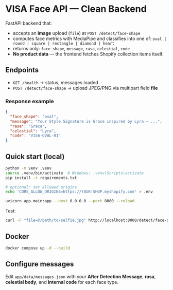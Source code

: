 # VISA Face API — Clean Backend

FastAPI backend that:
- accepts an **image** upload (`file`) at `POST /detect/face-shape`
- computes face metrics with MediaPipe and classifies into one of:
  `oval | round | square | rectangle | diamond | heart`
- returns only: `face_shape`, `message`, `rasa`, `celestial`, `code`
- **No product data** — the frontend fetches Shopify collection items itself.

## Endpoints
- `GET /health` → status, messages loaded
- `POST /detect/face-shape` → upload JPEG/PNG via multipart field **file**

### Response example
```json
{
  "face_shape": "oval",
  "message": "Your Style Signature is Grace inspired by Lyra — ...",
  "rasa": "Grace",
  "celestial": "Lyra",
  "code": "VISA-OVAL-01"
}
```

## Quick start (local)

```bash
python -m venv .venv
source .venv/bin/activate  # Windows: .venv\Scripts\activate
pip install -r requirements.txt

# optional: set allowed origins
echo 'CORS_ALLOW_ORIGINS=https://YOUR-SHOP.myshopify.com' > .env

uvicorn app.main:app --host 0.0.0.0 --port 8000 --reload
```

Test:
```bash
curl -F "file=@/path/to/selfie.jpg" http://localhost:8000/detect/face-shape
```

## Docker

```bash
docker compose up -d --build
```

## Configure messages
Edit `app/data/messages.json` with your **After Detection Message**, **rasa**, **celestial body**, and **internal code** for each face type.
